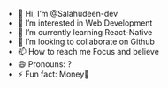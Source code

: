 - 👋 Hi, I’m @Salahudeen-dev
- 👀 I’m interested in Web Development
- 🌱 I’m currently learning React-Native
- 💞️ I’m looking to collaborate on Github
- 📫 How to reach me Focus and believe
- 😄 Pronouns: ?
- ⚡ Fun fact: Money💸

<!---
Salahudeen-dot/Salahudeen-dot is a ✨ special ✨ repository because its `README.md` (this file) appears on your GitHub profile.
You can click the Preview link to take a look at your changes.
--->
